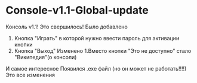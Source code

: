 # Console-v1.1-Global-update
Консоль v1.1! Это свершилось!
Было добавлено 
1. Кнопка "Играть" в которой нужно ввести пароль для активации кнопки
2. Кнопка "Выход"
Изменено
1.Вместо кнопки "Это не доступно" стало "Википедия"(о консоли)


И самое интересное
Появился .exe файл (но он может не работать!!!!)
Это все изменения
